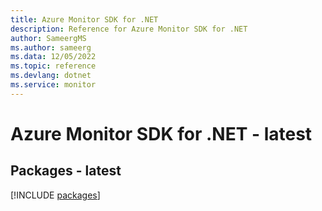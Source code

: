 ```yaml
---
title: Azure Monitor SDK for .NET
description: Reference for Azure Monitor SDK for .NET
author: SameergMS
ms.author: sameerg
ms.data: 12/05/2022
ms.topic: reference
ms.devlang: dotnet
ms.service: monitor
---
```

# Azure Monitor SDK for .NET - latest
## Packages - latest
[!INCLUDE [packages](monitor-index.md)]